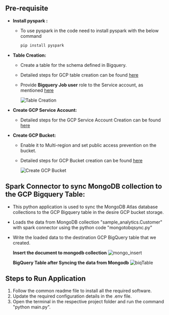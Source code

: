 ## Pre-requisite
- **Install pyspark :**
  * To use pyspark in the code need to install pyspark with the below command
     ```bash
     pip install pyspark
     ```
- **Table Creation:**
  * Create a table for the schema defined in Bigquery.
  * Detailed steps for GCP table creation can be found [here](https://cloud.google.com/bigquery/docs/tables)
  * Provide **Bigquery Job user** role to the Service account, as mentioned [here](https://cloud.google.com/bigquery/docs/jobs-overview)
  
    ![Table Creation](https://github.com/mongodb-partners/MongoDb-BigQuery-Workshops/assets/109083730/4c24ebec-bd06-4d3b-908f-fcd40069840b)
- **Create GCP Service Account:**
  * Detailed steps for the GCP Service Account Creation can be found [here](https://cloud.google.com/iam/docs/service-accounts-create)

- **Create GCP Bucket:**
  * Enable it to Multi-region and set public access prevention on the bucket.
  * Detailed steps for GCP Bucket creation can be found [here](https://cloud.google.com/storage/docs/creating-buckets)
  
    ![Create GCP Bucket](https://github.com/mongodb-partners/MongoDb-BigQuery-Workshops/assets/109083730/4078cd12-3f48-4308-b507-dff2cabcfea1)

## Spark Connector to sync MongoDB collection to the GCP Bigquery Table:
   * This python application is used to sync the MongoDB Atlas database collections to the GCP Bigquery table in the desire GCP bucket storage.
   * Loads the data from MongoDB collection "sample_analytics.Customer" with spark connector using the python code "mongotobqsync.py"
   * Write the loaded data to the destination GCP BigQuery table that we created.

     **Insert the document to mongodb collection**
     ![mongo_insert](https://github.com/mongodb-partners/MongoDb-BigQuery-Workshops/assets/109083730/e38df119-5c0c-4824-8fea-96ec03aa0771)

     **BigQuery Table after Syncing the data from Mongodb**
     ![biqTable](https://github.com/mongodb-partners/MongoDb-BigQuery-Workshops/assets/109083730/0cc0ca36-9f84-4c20-a4ea-09c30e891a42)

## Steps to Run Application
1. Follow the common readme file to install all the required software.
2. Update the required configuration details in the .env file.
3. Open the terminal in the respective project folder and run the command "python main.py".

  


